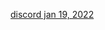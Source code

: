 
[discord jan 19, 2022](https://discord.com/channels/601130461678272522/683070703716925568/933318988551835669)
